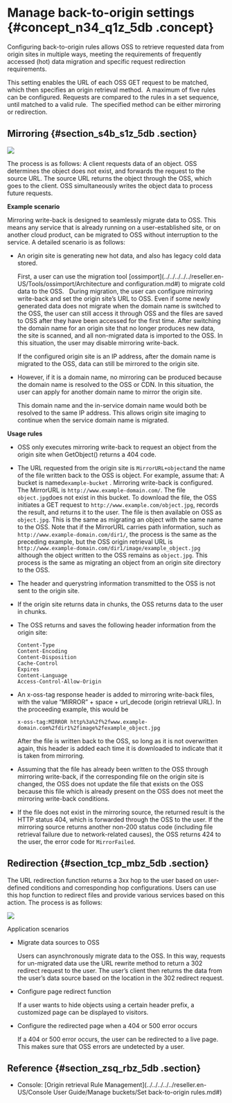 # Manage back-to-origin settings {#concept_n34_q1z_5db .concept}

Configuring back-to-origin rules allows OSS to retrieve requested data from origin sites in multiple ways, meeting the requirements of frequently accessed \(hot\) data migration and specific request redirection requirements.

This setting enables the URL of each OSS GET request to be matched, which then specifies an origin retrieval method.  A maximum of five rules can be configured. Requests are compared to the rules in a set sequence, until matched to a valid rule.  The specified method can be either mirroring or redirection.

## Mirroring {#section_s4b_s1z_5db .section}

![](http://static-aliyun-doc.oss-cn-hangzhou.aliyuncs.com/assets/img/4379/15483090091580_en-US.png)

The process is as follows: A client requests data of an object. OSS determines the object does not exist, and forwards the request to the source URL. The source URL returns the object through the OSS, which goes to the client. OSS simultaneously writes the object data to process future requests.

**Example scenario**

Mirroring write-back is designed to seamlessly migrate data to OSS. This means any service that is already running on a user-established site, or on another cloud product, can be migrated to OSS without interruption to the service. A detailed scenario is as follows:

-   An origin site is generating new hot data, and also has legacy cold data stored.

    First, a user can use the migration tool [ossimport](../../../../../reseller.en-US/Tools/ossimport/Architecture and configuration.md#) to migrate cold data to the OSS.   During migration, the user can configure mirroring write-back and set the origin site’s URL to OSS. Even if some newly generated data does not migrate when the domain name is switched to the OSS, the user can still access it through OSS and the files are saved to OSS after they have been accessed for the first time. After switching the domain name for an origin site that no longer produces new data, the site is scanned, and all non-migrated data is imported to the OSS. In this situation, the user may disable mirroring write-back.

    If the configured origin site is an IP address, after the domain name is migrated to the OSS, data can still be mirrored to the origin site. 

-   However, if it is a domain name, no mirroring can be produced because the domain name is resolved to the OSS or CDN. In this situation, the user can apply for another domain name to mirror the origin site. 

    This domain name and the in-service domain name would both be resolved to the same IP address. This allows origin site imaging to continue when the service domain name is migrated.


**Usage rules**

-   OSS only executes mirroring write-back to request an object from the origin site when GetObject\(\) returns a 404 code.
-   The URL requested from the origin site is `MirrorURL+object`and the name of the file written back to the OSS is object. For example, assume that: A bucket is named`example-bucket` . Mirroring write-back is configured. The MirrorURL is `http://www.example-domain.com/`. The file `object.jpg`does not exist in this bucket. To download the file, the OSS initiates a GET request to `http://www.example.com/object.jpg`, records the result, and returns it to the user. The file is then available on OSS as `object.jpg`. This is the same as migrating an object with the same name to the OSS. Note that if the MirrorURL carries path information, such as `http://www.example-domain.com/dir1/`, the process is the same as the preceding example, but the OSS origin retrieval URL is `http://www.example-domain.com/dir1/image/example_object.jpg` although the object written to the OSS remains as `object.jpg`. This process is the same as migrating an object from an origin site directory to the OSS.
-   The header and querystring information transmitted to the OSS is not sent to the origin site.
-   If the origin site returns data in chunks, the OSS returns data to the user in chunks.
-   The OSS returns and saves the following header information from the origin site:

    ```
    Content-Type
    Content-Encoding
    Content-Disposition
    Cache-Control
    Expires
    Content-Language
    Access-Control-Allow-Origin
    ```

-   An x-oss-tag response header is added to mirroring write-back files, with the value “MIRROR” + space + url\_decode \(origin retrieval URL\). In the proceeding example, this would be

    ```
    x-oss-tag:MIRROR http%3a%2f%2fwww.example-domain.com%2fdir1%2fimage%2fexample_object.jpg
    ```

    After the file is written back to the OSS, so long as it is not overwritten again, this header is added each time it is downloaded to indicate that it is taken from mirroring.

-   Assuming that the file has already been written to the OSS through mirroring write-back, if the corresponding file on the origin site is changed, the OSS does not update the file that exists on the OSS because this file which is already present on the OSS does not meet the mirroring write-back conditions.
-   If the file does not exist in the mirroring source, the returned result is the HTTP status 404, which is forwarded through the OSS to the user. If the mirroring source returns another non-200 status code \(including file retrieval failure due to network-related causes\), the OSS returns 424 to the user, the error code for `MirrorFailed`.

## Redirection {#section_tcp_mbz_5db .section}

The URL redirection function returns a 3xx hop to the user based on user-defined conditions and corresponding hop configurations. Users can use this hop function to redirect files and provide various services based on this action. The process is as follows:

![](http://static-aliyun-doc.oss-cn-hangzhou.aliyuncs.com/assets/img/4379/15483090091591_en-US.png)

Application scenarios

-   Migrate data sources to OSS

    Users can asynchronously migrate data to the OSS. In this way, requests for un-migrated data use the URL rewrite method to return a 302 redirect request to the user. The user’s client then returns the data from the user’s data source based on the location in the 302 redirect request.

-   Configure page redirect function

    If a user wants to hide objects using a certain header prefix, a customized page can be displayed to visitors.

-   Configure the redirected page when a 404 or 500 error occurs

    If a 404 or 500 error occurs, the user can be redirected to a live page. This makes sure that OSS errors are undetected by a user.


## Reference {#section_zsq_rbz_5db .section}

-   Console: [Origin retrieval Rule Management](../../../../../reseller.en-US/Console User Guide/Manage buckets/Set back-to-origin rules.md#)

